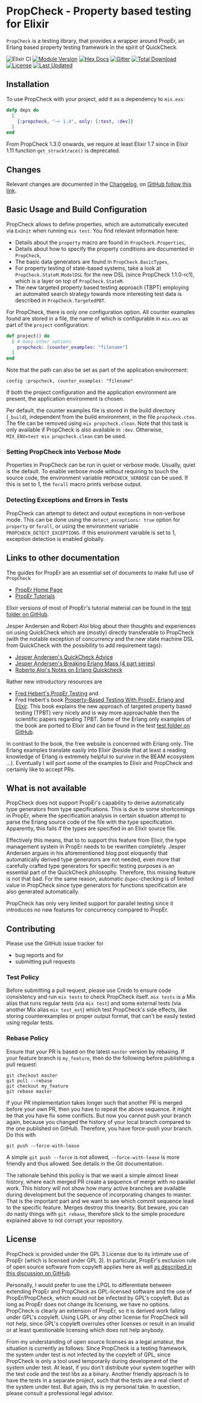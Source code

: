 # PropCheck - Property based testing for Elixir

`PropCheck` is a testing library, that provides a wrapper around PropEr, an Erlang
based property testing framework in the spirit of QuickCheck.

![Elixir CI](https://github.com/alfert/propcheck/workflows/Elixir%20CI/badge.svg)
[![Module Version](https://img.shields.io/hexpm/v/propcheck.svg)](https://hex.pm/packages/propcheck)
[![Hex Docs](https://img.shields.io/badge/hex-docs-lightgreen.svg)](https://hexdocs.pm/propcheck/)
[![Gitter](https://badges.gitter.im/propcheck/community.svg)](https://gitter.im/propcheck/community?utm_source=badge&utm_medium=badge&utm_campaign=pr-badge)
[![Total Download](https://img.shields.io/hexpm/dt/propcheck.svg)](https://hex.pm/packages/propcheck)
[![License](https://img.shields.io/hexpm/l/propcheck.svg)](https://hex.pm/packages/propcheck)
[![Last Updated](https://img.shields.io/github/last-commit/alfert/propcheck.svg)](https://github.com/alfert/propcheck/commits/master)

## Installation
To use PropCheck with your project, add it as a dependency to `mix.exs`:

```elixir
defp deps do
  [
    {:propcheck, "~> 1.4", only: [:test, :dev]}
  ]
end
```

From PropCheck 1.3.0 onwards, we require at least Elixir 1.7 since in Elixir 1.11 function `get_stracktrace()` is deprecated.
## Changes

Relevant changes are documented in the [Changelog](changelog.html), on [GitHub
follow this link](CHANGELOG.md).

## Basic Usage and Build Configuration
PropCheck allows to define properties, which are automatically executed via `ExUnit`
when running `mix test`. You find relevant information here:

* Details about the `property` macro are found in `PropCheck.Properties`,
* Details about how to specify the property conditions are documented in
  `PropCheck`,
* The basic data generators are found in `PropCheck.BasicTypes`,
* For property testing of state-based systems, take a look at
  `PropCheck.StateM.ModelDSL` for the new DSL (since PropCheck 1.1.0-rc1),
  which is a layer on top of `PropCheck.StateM`.
* The new targeted property based testing approach (TBPT) employing an automated
  search strategy towards more interesting test data is described in
  `PropCheck.TargetedPBT`.

For PropCheck, there is only one configuration option. All counter examples found
are stored in a file, the name of which is configurable in `mix.exs` as part of
the `project` configuration:

```elixir
def project() do
  [ # many other options
    propcheck: [counter_examples: "filename"]
  ]
end
```

Note that the path can also be set as part of the application environment:

```
config :propcheck, counter_examples: "filename"
```

If both the project configuration and the application environment are present, the
application environment is chosen.

Per default, the counter examples file is stored in the build directory (`_build`),
independent from the build environment, in the file `propcheck.ctex`. The file can
be removed using `mix propcheck.clean`. Note that this task is only available if PropCheck
is also available in `:dev`. Otherwise, `MIX_ENV=test mix propcheck.clean` can be used.

### Setting PropCheck into Verbose Mode

Properties in PropCheck can be run in quiet or verbose mode. Usually, quiet is the default. To
enable verbose mode without requiring to touch the source code, the environment variable `PROPCHECK_VERBOSE`
can be used. If this is set to 1, the `forall` macro prints verbose output.

### Detecting Exceptions and Errors in Tests

PropCheck can attempt to detect and output exceptions in non-verbose mode. This can be done using
the `detect_exceptions: true` option for `property` or `forall`, or using the environment variable
`PROPCHECK_DETECT_EXCEPTIONS`. If this environment variable is set to 1, exception detection is enabled
globally.

## Links to other documentation

The guides for PropEr are an essential set of documents to make full use of `PropCheck`

* [PropEr Home Page](https://proper-testing.github.io/index.html)
* [PropEr Tutorials](https://proper-testing.github.io/tutorials.html)

Elixir versions of most of PropEr's tutorial material can be found in the
[test folder on GitHub](https://github.com/alfert/propcheck/tree/master/test).

Jesper Andersen and Robert Aloi blog about their thoughts and experiences on
using QuickCheck which are (mostly) directly transferable to PropCheck (with
the notable exception of concurrency and the new state machine DSL from
QuickCheck with the possibility to add requirement tags):

* [Jesper Andersen's QuickCheck Advice](https://medium.com/@jlouis666/quickcheck-advice-c357efb4e7e6#.b9wpla7oi)
* [Jesper Andersen's Breaking Erlang Maps (4 part series)](https://medium.com/@jlouis666/breaking-erlang-maps-4-4ebc3c64068c#.4d61kua92)
* [Roberto Aloi's Notes on Erlang Quickcheck](http://roberto-aloi.com/erlang/notes-on-erlang-quickcheck)

Rather new introductory resources are

* [Fred Hebert's PropEr Testing](http://propertesting.com) and
* Fred Hebert's book [Property-Based Testing With PropEr, Erlang and Elixir](https://pragprog.com/book/fhproper/property-based-testing-with-proper-erlang-and-elixir).
  This book explains the new approach of targeted property based testing (TPBT) very nicely
  and is way more approachable then the scientific papers regarding TPBT. Some of the
  Erlang only examples of the book are ported to Elixir and can be found in the test
  [test folder on GitHub](https://github.com/alfert/propcheck/tree/master/test).

In contrast to the book, the free website is concerned with
Erlang only. The Erlang examples translate easily into Elixir (beside
that at least a reading knowledge of Erlang is extremely helpful to survive
in the BEAM ecosystem ...). Eventually I will port some of the examples to
Elixir and PropCheck and certainly like to accept PRs.

## What is not available

PropCheck does not support PropEr's capability to derive automatically type
generators from type specifications. This is due to some shortcomings in PropEr,
where the specification analysis in certain situation attempt to parse the Erlang source
code of the file with the type specification. Apparently, this fails if the
types are specified in an Elixir source file.

Effectively this means, that to
to support this feature from Elixir, the type management system in PropEr needs
to be rewritten completely. Jesper Andersen argues in his aforementioned blog
post eloquently that automatically derived type generators are not needed, even
more that carefully crafted type generators for specific testing purposes is
an essential part of the QuickCheck philosophy. Therefore, this missing feature
is not that bad. For the same reason, automatic `@spec`-checking is of limited
value in PropCheck since type generators for functions specification are also
generated automatically.

PropCheck has only very limited support for parallel testing since it introduces
no new features for concurrency compared to PropEr.


## Contributing

Please use the GitHub issue tracker for

* bug reports and for
* submitting pull requests

### Test Policy
Before submitting a pull request, please use Credo to ensure code consistency
and run `mix tests` to check PropCheck itself. `mix tests` is a Mix alias that
runs regular tests (via `mix test`) and some external tests (via another Mix
alias `mix test_ext`) which test PropCheck's side effects, like storing
counterexamples or proper output format, that can't be easily tested using
regular tests.

### Rebase Policy
Ensure that your PR is based on the latest `master` version by rebasing. If your
feature branch is `my_feature`, then do the following before publishing a
pull request:

    git checkout master
    git pull --rebase
    git checkout my_feature
    git rebase master

If your PR implementation takes longer such that another PR is merged before
your own PR, then you have to repeat the above sequence. It might be that you
have fix some conflicts. But now you cannot push your branch again, because you
changed the history of your local branch compared to the one published on GitHub.
Therefore, you have force-push your branch. Do this with

    git push --force-with-lease

A simple `git push --force` is not allowed, `--force-with-lease` is more friendly
and thus allowed. See details in the Git documentation.

The rationale behind this policy is that we want a simple almost linear history,
where each merged PR create a sequence of merge with no parallel work. This history
will not show how many active branches are available during development but the
sequence of incorporating changes to master. That is the important part and we
want to see which commit sequence lead to the specific feature. Merges destroy
this linearity. But beware, you can do nasty things with `git rebase`, therefore
stick to the simple procedure explained above to not corrupt your repository.

## License

PropCheck is provided under the GPL 3 License due to its intimate use of PropEr
(which is licensed under GPL 3). In particular, PropEr's exclusion rule of
open source software from copyleft applies here as well [as described in this discussion on GitHub](https://github.com/proper-testing/proper/issues/29#issuecomment-4956226).

Personally, I would prefer to use the LPGL to differentiate between extending PropEr
and PropCheck as GPL-licensed software and the use of PropEr/PropCheck, which would
not be infected by GPL's copyleft. But as long as PropEr does not change its
licensing, we have no options. PropCheck is clearly an extension of PropEr, so it
is derived work falling under GPL's copyleft. Using LGPL or any other license for
PropCheck will not help, since GPL's copyleft overrules other licenses or result
in an invalid or at least questionable licensing which does not help anybody.

From my understanding of open source licenses as a legal amateur, the situation is
currently as follows: Since PropCheck is a testing framework, the
system under test is not infected by the copyleft of GPL, since PropCheck is only
a tool used temporarily during development of the system under test. At least,
if you don't distribute your system together with the test code and the test libs
as a binary. Another friendly approach is
to have the tests in a separate project, such that the tests are a real client
of the system under test. But again, this is my personal take. In question, please
consult a professional legal advisor.
